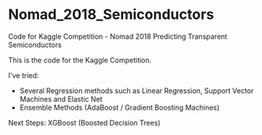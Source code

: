 # Nomad_2018_Semiconductors
Code for Kaggle Competition - Nomad 2018 Predicting Transparent Semiconductors

This is the code for the Kaggle Competition.

I've tried:
- Several Regression methods such as Linear Regression, Support Vector Machines and Elastic Net
- Ensemble Methods (AdaBoost / Gradient Boosting Machines)

Next Steps:
XGBoost (Boosted Decision Trees)
